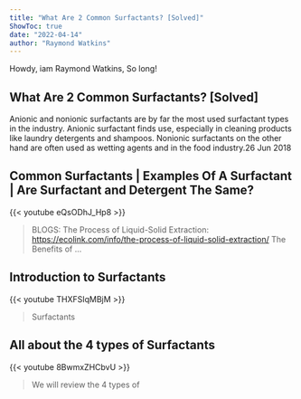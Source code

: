 ```yaml
---
title: "What Are 2 Common Surfactants? [Solved]"
ShowToc: true 
date: "2022-04-14"
author: "Raymond Watkins" 
---
```


Howdy, iam Raymond Watkins, So long!
## What Are 2 Common Surfactants? [Solved]
 Anionic and nonionic surfactants are by far the most used surfactant types in the industry. Anionic surfactant finds use, especially in cleaning products like laundry detergents and shampoos. Nonionic surfactants on the other hand are often used as wetting agents and in the food industry.26 Jun 2018

## Common Surfactants | Examples Of A Surfactant | Are Surfactant and Detergent The Same?
{{< youtube eQsODhJ_Hp8 >}}
>BLOGS: The Process of Liquid-Solid Extraction: https://ecolink.com/info/the-process-of-liquid-solid-extraction/ The Benefits of ...

## Introduction to Surfactants
{{< youtube THXFSIqMBjM >}}
>Surfactants

## All about the 4 types of Surfactants
{{< youtube 8BwmxZHCbvU >}}
>We will review the 4 types of 

